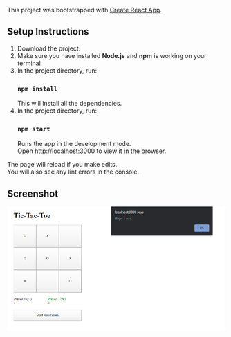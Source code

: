 This project was bootstrapped with [Create React App](https://github.com/facebook/create-react-app).

## Setup Instructions

1) Download the project.
2) Make sure you have installed <b>Node.js</b> and <b>npm</b> is working on your terminal
3) In the project directory, run:
    ### `npm install`
    This will install all the dependencies.
4) In the project directory, run:
    ### `npm start`
    Runs the app in the development mode.<br />
    Open [http://localhost:3000](http://localhost:3000) to view it in the browser.

The page will reload if you make edits.<br />
You will also see any lint errors in the console.


## Screenshot

<img src="public/Screenshot.png"> </img>
